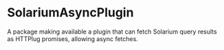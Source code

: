 # SolariumAsyncPlugin
A package making available a plugin that can fetch Solarium query results as HTTPlug promises, allowing async fetches.
